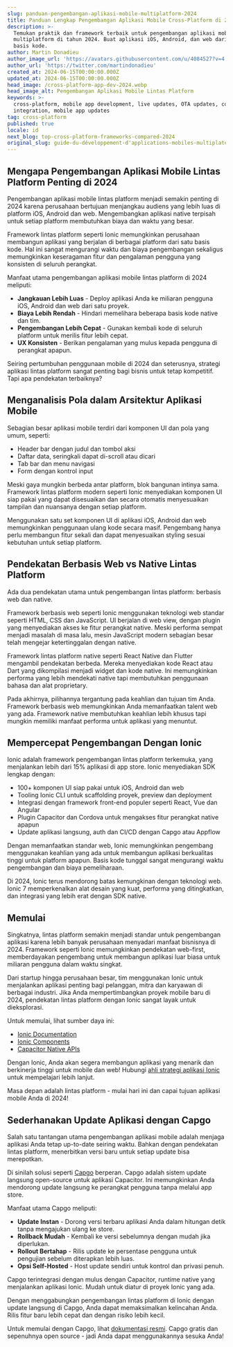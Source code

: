 ```yaml
---
slug: panduan-pengembangan-aplikasi-mobile-multiplatform-2024
title: Panduan Lengkap Pengembangan Aplikasi Mobile Cross-Platform di 2024
description: >-
  Temukan praktik dan framework terbaik untuk pengembangan aplikasi mobile
  multiplatform di tahun 2024. Buat aplikasi iOS, Android, dan web dari satu
  basis kode.
author: Martin Donadieu
author_image_url: 'https://avatars.githubusercontent.com/u/4084527?v=4'
author_url: 'https://twitter.com/martindonadieu'
created_at: 2024-06-15T00:00:00.000Z
updated_at: 2024-06-15T00:00:00.000Z
head_image: /cross-platform-app-dev-2024.webp
head_image_alt: Pengembangan Aplikasi Mobile Lintas Platform
keywords: >-
  cross-platform, mobile app development, live updates, OTA updates, continuous
  integration, mobile app updates
tag: cross-platform
published: true
locale: id
next_blog: top-cross-platform-frameworks-compared-2024
original_slug: guide-du-développement-d'applications-mobiles-multiplateformes-2024
---
```

## Mengapa Pengembangan Aplikasi Mobile Lintas Platform Penting di 2024

Pengembangan aplikasi mobile lintas platform menjadi semakin penting di 2024 karena perusahaan bertujuan menjangkau audiens yang lebih luas di platform iOS, Android dan web. Mengembangkan aplikasi native terpisah untuk setiap platform membutuhkan biaya dan waktu yang besar.

Framework lintas platform seperti Ionic memungkinkan perusahaan membangun aplikasi yang berjalan di berbagai platform dari satu basis kode. Hal ini sangat mengurangi waktu dan biaya pengembangan sekaligus memungkinkan keseragaman fitur dan pengalaman pengguna yang konsisten di seluruh perangkat.

Manfaat utama pengembangan aplikasi mobile lintas platform di 2024 meliputi:

- **Jangkauan Lebih Luas** - Deploy aplikasi Anda ke miliaran pengguna iOS, Android dan web dari satu proyek.
- **Biaya Lebih Rendah** - Hindari memelihara beberapa basis kode native dan tim.
- **Pengembangan Lebih Cepat** - Gunakan kembali kode di seluruh platform untuk merilis fitur lebih cepat.
- **UX Konsisten** - Berikan pengalaman yang mulus kepada pengguna di perangkat apapun.

Seiring pertumbuhan penggunaan mobile di 2024 dan seterusnya, strategi aplikasi lintas platform sangat penting bagi bisnis untuk tetap kompetitif. Tapi apa pendekatan terbaiknya?

## Menganalisis Pola dalam Arsitektur Aplikasi Mobile

Sebagian besar aplikasi mobile terdiri dari komponen UI dan pola yang umum, seperti:

- Header bar dengan judul dan tombol aksi
- Daftar data, seringkali dapat di-scroll atau dicari
- Tab bar dan menu navigasi  
- Form dengan kontrol input

Meski gaya mungkin berbeda antar platform, blok bangunan intinya sama. Framework lintas platform modern seperti Ionic menyediakan komponen UI siap pakai yang dapat disesuaikan dan secara otomatis menyesuaikan tampilan dan nuansanya dengan setiap platform.

Menggunakan satu set komponen UI di aplikasi iOS, Android dan web memungkinkan penggunaan ulang kode secara masif. Pengembang hanya perlu membangun fitur sekali dan dapat menyesuaikan styling sesuai kebutuhan untuk setiap platform.

## Pendekatan Berbasis Web vs Native Lintas Platform

Ada dua pendekatan utama untuk pengembangan lintas platform: berbasis web dan native.

Framework berbasis web seperti Ionic menggunakan teknologi web standar seperti HTML, CSS dan JavaScript. UI berjalan di web view, dengan plugin yang menyediakan akses ke fitur perangkat native. Meski performa sempat menjadi masalah di masa lalu, mesin JavaScript modern sebagian besar telah mengejar ketertinggalan dengan native.

Framework lintas platform native seperti React Native dan Flutter mengambil pendekatan berbeda. Mereka menyediakan kode React atau Dart yang dikompilasi menjadi widget dan kode native. Ini memungkinkan performa yang lebih mendekati native tapi membutuhkan penggunaan bahasa dan alat proprietary.

Pada akhirnya, pilihannya tergantung pada keahlian dan tujuan tim Anda. Framework berbasis web memungkinkan Anda memanfaatkan talent web yang ada. Framework native membutuhkan keahlian lebih khusus tapi mungkin memiliki manfaat performa untuk aplikasi yang menuntut.

## Mempercepat Pengembangan Dengan Ionic

Ionic adalah framework pengembangan lintas platform terkemuka, yang menjalankan lebih dari 15% aplikasi di app store. Ionic menyediakan SDK lengkap dengan:

- 100+ komponen UI siap pakai untuk iOS, Android dan web
- Tooling Ionic CLI untuk scaffolding proyek, preview dan deployment
- Integrasi dengan framework front-end populer seperti React, Vue dan Angular
- Plugin Capacitor dan Cordova untuk mengakses fitur perangkat native apapun
- Update aplikasi langsung, auth dan CI/CD dengan Capgo atau Appflow

Dengan memanfaatkan standar web, Ionic memungkinkan pengembang menggunakan keahlian yang ada untuk membangun aplikasi berkualitas tinggi untuk platform apapun. Basis kode tunggal sangat mengurangi waktu pengembangan dan biaya pemeliharaan.

Di 2024, Ionic terus mendorong batas kemungkinan dengan teknologi web. Ionic 7 memperkenalkan alat desain yang kuat, performa yang ditingkatkan, dan integrasi yang lebih erat dengan SDK native.

## Memulai

Singkatnya, lintas platform semakin menjadi standar untuk pengembangan aplikasi karena lebih banyak perusahaan menyadari manfaat bisnisnya di 2024. Framework seperti Ionic memungkinkan pendekatan web-first, memberdayakan pengembang untuk membangun aplikasi luar biasa untuk miliaran pengguna dalam waktu singkat.

Dari startup hingga perusahaan besar, tim menggunakan Ionic untuk menjalankan aplikasi penting bagi pelanggan, mitra dan karyawan di berbagai industri. Jika Anda mempertimbangkan proyek mobile baru di 2024, pendekatan lintas platform dengan Ionic sangat layak untuk dieksplorasi.

Untuk memulai, lihat sumber daya ini:

- [Ionic Documentation](https://ionicframework.com/docs)
- [Ionic Components](https://ionicframework.com/docs/components)
- [Capacitor Native APIs](https://capacitor.ionicframework.com/)

Dengan Ionic, Anda akan segera membangun aplikasi yang menarik dan berkinerja tinggi untuk mobile dan web! Hubungi [ahli strategi aplikasi Ionic](https://ionic.io/enterprise/strategy-session) untuk mempelajari lebih lanjut.

Masa depan adalah lintas platform - mulai hari ini dan capai tujuan aplikasi mobile Anda di 2024!

## Sederhanakan Update Aplikasi dengan Capgo

Salah satu tantangan utama pengembangan aplikasi mobile adalah menjaga aplikasi Anda tetap up-to-date seiring waktu. Bahkan dengan pendekatan lintas platform, menerbitkan versi baru untuk setiap update bisa merepotkan.

Di sinilah solusi seperti [Capgo](https://capgo.app/) berperan. Capgo adalah sistem update langsung open-source untuk aplikasi Capacitor. Ini memungkinkan Anda mendorong update langsung ke perangkat pengguna tanpa melalui app store.

Manfaat utama Capgo meliputi:

- **Update Instan** - Dorong versi terbaru aplikasi Anda dalam hitungan detik tanpa mengajukan ulang ke store.
- **Rollback Mudah** - Kembali ke versi sebelumnya dengan mudah jika diperlukan.
- **Rollout Bertahap** - Rilis update ke persentase pengguna untuk pengujian sebelum diterapkan lebih luas.
- **Opsi Self-Hosted** - Host update sendiri untuk kontrol dan privasi penuh.

Capgo terintegrasi dengan mulus dengan Capacitor, runtime native yang menjalankan aplikasi Ionic. Mudah untuk diatur di proyek Ionic yang ada.

Dengan menggabungkan pengembangan lintas platform di Ionic dengan update langsung di Capgo, Anda dapat memaksimalkan kelincahan Anda. Rilis fitur baru lebih cepat dan dengan risiko lebih kecil.

Untuk memulai dengan Capgo, lihat [dokumentasi resmi](https://docs.capgo.app/). Capgo gratis dan sepenuhnya open source - jadi Anda dapat menggunakannya sesuka Anda!
